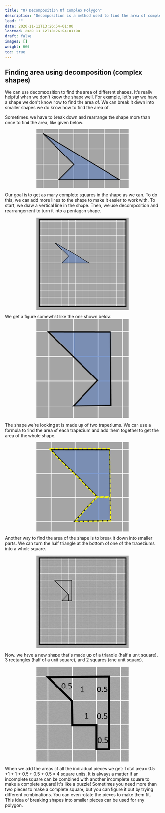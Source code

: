 ```yaml
---
title: "07 Decomposition Of Complex Polygon"
description: "Decomposition is a method used to find the area of complex shapes by breaking them down into smaller shapes and adding their areas together."
lead: ""
date: 2020-11-12T13:26:54+01:00
lastmod: 2020-11-12T13:26:54+01:00
draft: false
images: []
weight: 660
toc: true
---
```

## Finding area using decomposition (complex shapes)


We can use decomposition to find the area of different shapes. It's really helpful when we don't know the shape well. For example, let's say we have a shape we don't know how to find the area of. We can break it down into smaller shapes we do know how to find the area of.

Sometimes, we have to break down and rearrange the shape more than once to find the area, like given below.

<img src="1_69_complex_quadrilateral.png" width="300" style="display: block; margin: 0 auto;">


Our goal is to get as many complete squares in the shape as we can. To do this, we can add more lines to the shape to make it easier to work with. 
To start, we draw a vertical line in the shape. Then, we use decomposition and rearrangement to turn it into a pentagon shape.

<img src="1_70_complex_quadrilateral_to_pentagon.gif" width="300" style="display: block; margin: 0 auto;">
 
We get a figure somewhat like the one shown below.
<img src="1_71_pentagon_from_quadrilateral.png" width="300" style="display: block; margin: 0 auto;">

The shape we're looking at is made up of two trapeziums. We can use a formula to find the area of each trapezium and add them together to get the area of the whole shape. 

<img src="1_72_pentagon_into_two_trapeziums.png" width="300" style="display: block; margin: 0 auto;">

Another way to find the area of the shape is to break it down into smaller parts. We can turn the half triangle at the bottom of one of the trapeziums into a whole square.

<img src="1_73_pentagon_to_heptagon.gif" width="300" style="display: block; margin: 0 auto;">

Now, we have a new shape that's made up of a triangle (half a unit square), 3 rectangles (half of a unit square), and 2 squares (one unit square). 

<img src="1_74_countingsquares_in_heptagon.png" width="300" style="display: block; margin: 0 auto;">

When we add the areas of all the individual pieces we get:
Total area= 0.5 +1 + 1 + 0.5 + 0.5 + 0.5 = 4 square units.
It is always a matter if an incomplete square can be combined with another incomplete square to make a complete square! It's like a puzzle! Sometimes you need more than two pieces to make a complete square, but you can figure it out by trying different combinations. You can even rotate the pieces to make them fit. This idea of breaking shapes into smaller pieces can be used for any polygon.

